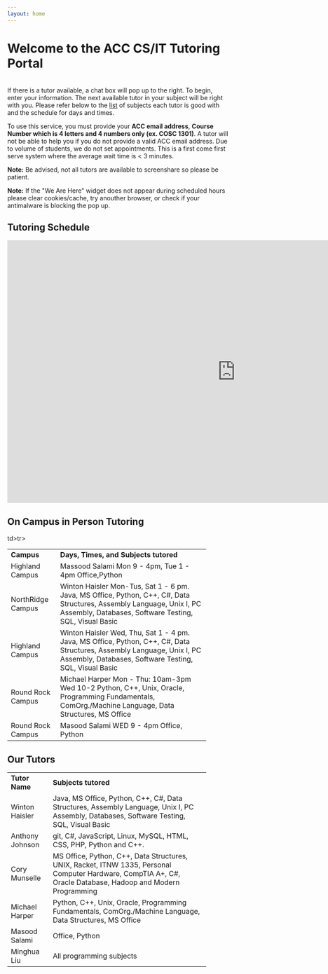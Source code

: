 ```yaml
---
layout: home
---
```


# Welcome to the ACC CS/IT Tutoring Portal
<div id="tutoring-available"> &nbsp; </div>
If there is a tutor available, a chat box will pop up to the right. To begin,
enter your information. The next available tutor in your subject will be right
with you. Please refer below to the <a href="#Table">list</a> of subjects each tutor is good with and the schedule for days and times.

To use this service, you must provide your __ACC email address__, __Course Number which is 4 letters and 4 numbers only (ex. COSC 1301)__. A tutor will
not be able to help you if you do not provide a valid ACC email address. 
Due to volume of students, we do not set appointments. 
This is a first come first serve system where the average wait time is < 3 minutes.

<b>Note:</b> Be advised, not all tutors are available to screenshare so please be patient.

<b>Note:</b> If the "We Are Here" widget does not appear during scheduled hours please clear cookies/cache, try anouther browser, or check if your antimalware is blocking the pop up.

## Tutoring Schedule

<iframe src="https://calendar.google.com/calendar/b/2/embed?height=600&amp;wkst=2&amp;bgcolor=%238E24AA&amp;ctz=America%2FChicago&amp;src=Zy5hdXN0aW5jYy5lZHVfdjNtdWJqOW9iMmt1dnRvMjRqamZ0Nmk0bmNAZ3JvdXAuY2FsZW5kYXIuZ29vZ2xlLmNvbQ&amp;color=%23F4511E&amp;mode=WEEK&amp;showTitle=0&amp;showNav=0&amp;showTabs=0&amp;showPrint=0&amp;showDate=0&amp;showCalendars=0" style="border-width:0" width="1040" height="600" frameborder="0" scrolling="no"></iframe>

## On Campus in Person Tutoring

<table id="Table" style="width: 90%">
<tr>
<td><b>Campus</b></td><td><b>Days, Times, and Subjects tutored</b></td>
</tr>
<tr><td>Highland Campus</td><td>Massood Salami Mon 9 - 4pm, Tue 1 - 4pm Office,Python</td>td></tr>tr>
<tr><td>NorthRidge Campus</td><td>Winton Haisler Mon-Tus, Sat 1 - 6 pm.  Java, MS Office, Python, C++, C#, Data Structures, Assembly Language, Unix I, PC Assembly, Databases, Software Testing, SQL, Visual Basic</td></tr>
<tr><td>Highland Campus</td><td>Winton Haisler Wed, Thu, Sat 1 - 4 pm.  Java, MS Office, Python, C++, C#, Data Structures, Assembly Language, Unix I, PC Assembly, Databases, Software Testing, SQL, Visual Basic</td></tr>
<tr><td>Round Rock Campus</td><td>Michael Harper Mon - Thu: 10am-3pm Wed 10-2 Python, C++, Unix, Oracle, Programming Fundamentals, ComOrg./Machine Language, Data Structures, MS Office</td></tr>
<tr><td>Round Rock Campus</td><td>Masood Salami WED 9 - 4pm  Office, Python</td></tr>


</table>

## Our Tutors

<table id="Table" style="width: 90%">
<tr>
<td><b>Tutor Name</b></td><td><b>Subjects tutored</b></td>
</tr>
<tr><td>Winton Haisler</td><td>Java, MS Office, Python, C++, C#, Data Structures, Assembly Language, Unix I, PC Assembly, Databases, Software Testing, SQL, Visual Basic</td></tr>
<tr><td>Anthony Johnson</td><td>git, C#, JavaScript, Linux, MySQL, HTML, CSS, PHP, Python and C++.</td></tr>
<tr><td>Cory Munselle</td><td>MS Office, Python, C++, Data Structures, UNIX, Racket, ITNW 1335, Personal Computer Hardware, CompTIA A+, C#, Oracle Database, Hadoop and Modern Programming</td></tr>
<tr><td>Michael Harper</td><td>Python, C++, Unix, Oracle, Programming Fundamentals, ComOrg./Machine Language, Data Structures, MS Office</td></tr>
<tr><td>Masood Salami</td><td>Office, Python</td></tr>
<tr><td>Minghua Liu</td><td>All programming subjects</td></tr>

</table>
